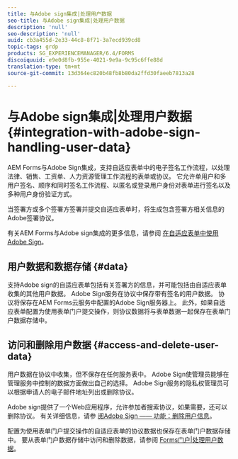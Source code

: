 ```yaml
---
title: 与Adobe sign集成|处理用户数据
seo-title: 与Adobe sign集成|处理用户数据
description: 'null'
seo-description: 'null'
uuid: cb3a455d-2e33-44c8-8f71-3a7ecd939cd8
topic-tags: grdp
products: SG_EXPERIENCEMANAGER/6.4/FORMS
discoiquuid: e9e0d8fb-955e-4021-9e9a-9c95c6ffe88d
translation-type: tm+mt
source-git-commit: 13d364ec820b48fb8b80da2ffd30faeeb7813a28

---
```



# 与Adobe sign集成|处理用户数据 {#integration-with-adobe-sign-handling-user-data}

AEM Forms与Adobe Sign集成，支持自适应表单中的电子签名工作流程，以处理法律、销售、工资单、人力资源管理工作流程的表单或协议。 它允许单用户和多用户签名、顺序和同时签名工作流程、以匿名或登录用户身份对表单进行签名以及多种用户身份验证方式。

当签署方或多个签署方签署并提交自适应表单时，将生成包含签署方相关信息的Adobe签署协议。

有关AEM Forms与Adobe sign集成的更多信息，请参阅 [在自适应表单中使用Adobe Sign](/help/forms/using/working-with-adobe-sign.md)。

## 用户数据和数据存储 {#data}

支持Adobe sign的自适应表单包括有关签署方的信息，并可能包括由自适应表单收集的其他用户数据。 Adobe Sign服务在协议中保存带有签名的用户数据。 协议将保存在AEM Forms云服务中配置的Adobe Sign服务器上。 此外，如果自适应表单配置为使用表单门户提交操作，则协议数据将与表单数据一起保存在表单门户数据存储中。

## 访问和删除用户数据 {#access-and-delete-user-data}

用户数据在协议中收集，但不保存在任何服务表中。 Adobe Sign使管理员能够在管理服务中控制的数据方面做出自己的选择。 Adobe Sign服务的隐私权管理员可以根据申请人的电子邮件地址列出或删除协议。

Adobe sign提供了一个Web应用程序，允许参加者搜索协议，如果需要，还可以删除协议。 有关详细信息，请参 [阅Adobe Sign —— 功能：删除用户信息](https://helpx.adobe.com/sign/help/adobesign_gdpr_user_deletion.html)。

配置为使用表单门户提交操作的自适应表单的协议数据也保存在表单门户数据存储中。 要从表单门户数据存储中访问和删除数据，请参阅 [Forms门户|处理用户数据](/help/forms/using/forms-portal-handling-user-data.md)。
